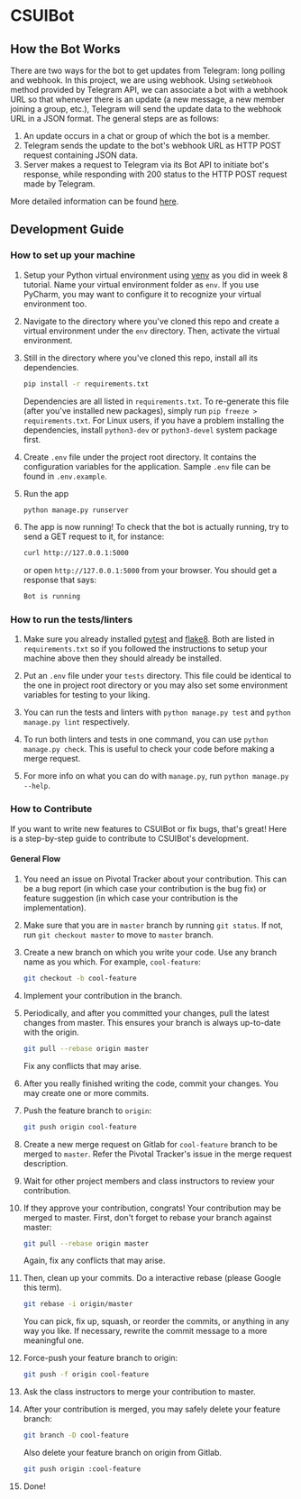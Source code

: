 # CSUIBot

## How the Bot Works

There are two ways for the bot to get updates from Telegram: long polling and webhook. In this project, we are using webhook. Using `setWebhook` method provided by Telegram API, we can associate a bot with a webhook URL so that whenever there is an update (a new message, a new member joining a group, etc.), Telegram will send the update data to the webhook URL in a JSON format. The general steps are as follows:

1. An update occurs in a chat or group of which the bot is a member.
1. Telegram sends the update to the bot's webhook URL as HTTP POST request containing JSON data.
1. Server makes a request to Telegram via its Bot API to initiate bot's response, while responding with 200 status to the HTTP POST request made by Telegram.

More detailed information can be found [here](https://core.telegram.org/bots/api#getting-updates).

## Development Guide

### How to set up your machine

1. Setup your Python virtual environment using [venv](https://docs.python.org/3/library/venv.html) as you did in week 8 tutorial. Name your virtual environment folder as `env`. If you use PyCharm, you may want to configure it to recognize your virtual environment too.

1. Navigate to the directory where you've cloned this repo and create a virtual environment under the `env` directory. Then, activate the virtual environment.

1. Still in the directory where you've cloned this repo, install all its dependencies.

    ```bash
    pip install -r requirements.txt
    ```

    Dependencies are all listed in `requirements.txt`. To re-generate this file (after you've installed new packages), simply run `pip freeze > requirements.txt`. For Linux users, if you have a problem installing the dependencies, install `python3-dev` or `python3-devel` system package first.

1. Create `.env` file under the project root directory. It contains the configuration variables for the application. Sample `.env` file can be found in `.env.example`.

1. Run the app

    ```bash
    python manage.py runserver
    ```

1. The app is now running! To check that the bot is actually running, try to send a GET request to it, for instance:

    ```bash
    curl http://127.0.0.1:5000
    ```

    or open `http://127.0.0.1:5000` from your browser. You should get a response that says:

    ```bash
    Bot is running
    ```

### How to run the tests/linters

1. Make sure you already installed [pytest][pytest] and [flake8][flake8]. Both are listed in `requirements.txt` so if you followed the instructions to setup your machine above then they should already be installed.

1. Put an `.env` file under your `tests` directory. This file could be identical to the one in project root directory or you may also set some environment variables for testing to your liking.

1. You can run the tests and linters with `python manage.py test` and `python manage.py lint` respectively.

1. To run both linters and tests in one command, you can use `python manage.py check`. This is useful to check your code before making a merge request.

1. For more info on what you can do with `manage.py`, run `python manage.py --help`.

[pytest]: http://pytest.org/latest/
[flake8]: https://pypi.python.org/pypi/flake8

### How to Contribute

If you want to write new features to CSUIBot or fix bugs, that's great! Here is a step-by-step guide to contribute to CSUIBot's development.

#### General Flow

1. You need an issue on Pivotal Tracker about your contribution. This can be a bug report (in which case your contribution is the bug fix) or feature suggestion (in which case your contribution is the implementation).

1. Make sure that you are in `master` branch by running `git status`. If not, run `git checkout master` to move to `master` branch.

1. Create a new branch on which you write your code. Use any branch name as you which. For example, `cool-feature`:

    ```bash
    git checkout -b cool-feature
    ```

1. Implement your contribution in the branch.

1. Periodically, and after you committed your changes, pull the latest changes from master. This ensures your branch is always up-to-date with the origin.

    ```bash
    git pull --rebase origin master
    ```

    Fix any conflicts that may arise.

1. After you really finished writing the code, commit your changes. You may create one or more commits.

1. Push the feature branch to `origin`:

    ```bash
    git push origin cool-feature
    ```

1. Create a new merge request on Gitlab for `cool-feature` branch to be merged to `master`. Refer the Pivotal Tracker's issue in the merge request description.

1. Wait for other project members and class instructors to review your contribution.

1. If they approve your contribution, congrats! Your contribution may be merged to master. First, don't forget to rebase your branch against master:

    ```bash
    git pull --rebase origin master
    ```

    Again, fix any conflicts that may arise.

1. Then, clean up your commits. Do a interactive rebase (please Google this term).

    ```bash
    git rebase -i origin/master
    ```

    You can pick, fix up, squash, or reorder the commits, or anything in any way you like. If necessary, rewrite the commit message to a more meaningful one.

1. Force-push your feature branch to origin:

    ```bash
    git push -f origin cool-feature
    ```

1. Ask the class instructors to merge your contribution to master.

1. After your contribution is merged, you may safely delete your feature branch:

    ```bash
    git branch -D cool-feature
    ```

    Also delete your feature branch on origin from Gitlab.

    ```bash
    git push origin :cool-feature
    ```

1. Done!
